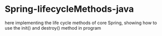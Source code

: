 # Spring-lifecycleMethods-java
here implementing the life cycle methods of core Spring, showing how  to use the init() and destroy() method in program

